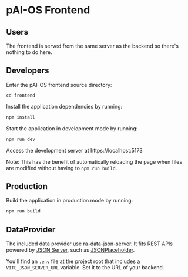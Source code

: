 # pAI-OS Frontend

## Users

The frontend is served from the same server as the backend so there's nothing to do here.

## Developers

Enter the pAI-OS frontend source directory:

    cd frontend

Install the application dependencies by running:

```sh
npm install
```

Start the application in development mode by running:

```sh
npm run dev
```

Access the development server at https://localhost:5173

Note: This has the benefit of automatically reloading the page when files are modified without having to `npm run build`.

## Production

Build the application in production mode by running:

```sh
npm run build
```

## DataProvider

The included data provider use [ra-data-json-server](https://github.com/marmelab/react-admin/tree/master/packages/ra-data-json-server). It fits REST APIs powered by [JSON Server](https://github.com/typicode/json-server), such as [JSONPlaceholder](https://jsonplaceholder.typicode.com/).

You'll find an `.env` file at the project root that includes a `VITE_JSON_SERVER_URL` variable. Set it to the URL of your backend.
